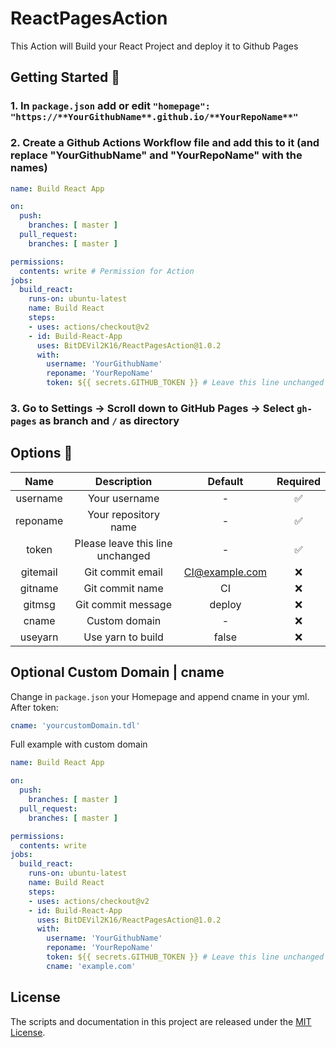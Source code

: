# ReactPagesAction
This Action will Build your React Project and deploy it to Github Pages

## Getting Started 🎉
### 1. In ``package.json`` add or edit ``"homepage": "https://**YourGithubName**.github.io/**YourRepoName**"``  

### 2. Create a Github Actions Workflow file and add this to it (and replace "YourGithubName" and "YourRepoName" with the names)
```yml
name: Build React App

on:
  push:
    branches: [ master ]
  pull_request:
    branches: [ master ]

permissions:
  contents: write # Permission for Action
jobs:
  build_react:
    runs-on: ubuntu-latest
    name: Build React
    steps:
    - uses: actions/checkout@v2
    - id: Build-React-App
      uses: BitDEVil2K16/ReactPagesAction@1.0.2
      with:
        username: 'YourGithubName'
        reponame: 'YourRepoName'
        token: ${{ secrets.GITHUB_TOKEN }} # Leave this line unchanged
```

### 3. Go to Settings -> Scroll down to GitHub Pages -> Select `gh-pages` as branch and `/` as directory 

## Options 🔧
|   Name   |            Description           |     Default    | Required |
|:--------:|:--------------------------------:|:--------------:|:--------:|
| username |           Your username          |        -       |     ✅    |
| reponame |       Your repository name       |        -       |     ✅    |
|   token  | Please leave this line unchanged |        -       |     ✅    |
| gitemail |         Git commit email         | CI@example.com |     ❌    |
|  gitname |          Git commit name         |       CI       |     ❌    |
|  gitmsg  |        Git commit message        |     deploy     |     ❌    |
|   cname  |           Custom domain          |        -       |     ❌    |
|  useyarn |         Use yarn to build        |      false     |     ❌    |



## Optional Custom Domain | cname
Change in ``package.json`` your Homepage and append cname in your yml.  
After token:
```yml
cname: 'yourcustomDomain.tdl'
```  

Full example with custom domain
```yml
name: Build React App

on:
  push:
    branches: [ master ]
  pull_request:
    branches: [ master ]

permissions:
  contents: write
jobs:
  build_react:
    runs-on: ubuntu-latest
    name: Build React
    steps:
    - uses: actions/checkout@v2
    - id: Build-React-App
      uses: BitDEVil2K16/ReactPagesAction@1.0.2
      with:
        username: 'YourGithubName'
        reponame: 'YourRepoName'
        token: ${{ secrets.GITHUB_TOKEN }} # Leave this line unchanged
        cname: 'example.com'
```  

## License
The scripts and documentation in this project are released under the [MIT License](https://github.com/BitDEVil2K16/ReactPagesAction/blob/master/LICENSE).
